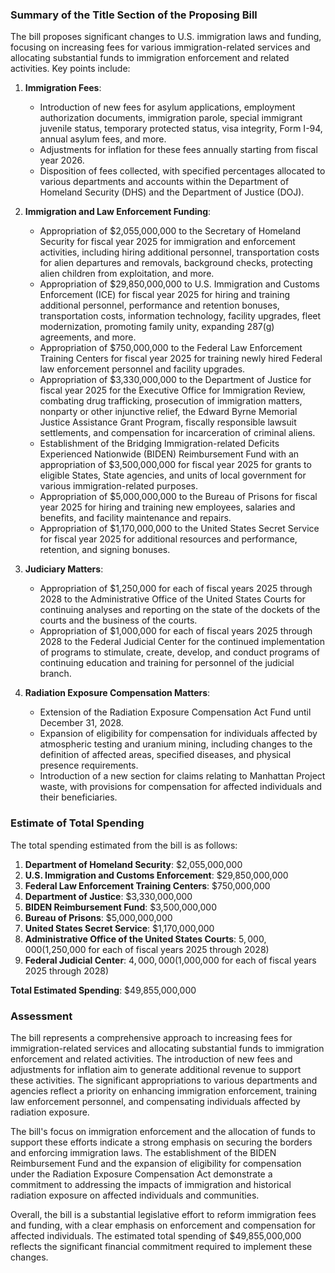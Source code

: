### Summary of the Title Section of the Proposing Bill

The bill proposes significant changes to U.S. immigration laws and funding, focusing on increasing fees for various immigration-related services and allocating substantial funds to immigration enforcement and related activities. Key points include:

1. **Immigration Fees**:
   - Introduction of new fees for asylum applications, employment authorization documents, immigration parole, special immigrant juvenile status, temporary protected status, visa integrity, Form I-94, annual asylum fees, and more.
   - Adjustments for inflation for these fees annually starting from fiscal year 2026.
   - Disposition of fees collected, with specified percentages allocated to various departments and accounts within the Department of Homeland Security (DHS) and the Department of Justice (DOJ).

2. **Immigration and Law Enforcement Funding**:
   - Appropriation of $2,055,000,000 to the Secretary of Homeland Security for fiscal year 2025 for immigration and enforcement activities, including hiring additional personnel, transportation costs for alien departures and removals, background checks, protecting alien children from exploitation, and more.
   - Appropriation of $29,850,000,000 to U.S. Immigration and Customs Enforcement (ICE) for fiscal year 2025 for hiring and training additional personnel, performance and retention bonuses, transportation costs, information technology, facility upgrades, fleet modernization, promoting family unity, expanding 287(g) agreements, and more.
   - Appropriation of $750,000,000 to the Federal Law Enforcement Training Centers for fiscal year 2025 for training newly hired Federal law enforcement personnel and facility upgrades.
   - Appropriation of $3,330,000,000 to the Department of Justice for fiscal year 2025 for the Executive Office for Immigration Review, combating drug trafficking, prosecution of immigration matters, nonparty or other injunctive relief, the Edward Byrne Memorial Justice Assistance Grant Program, fiscally responsible lawsuit settlements, and compensation for incarceration of criminal aliens.
   - Establishment of the Bridging Immigration-related Deficits Experienced Nationwide (BIDEN) Reimbursement Fund with an appropriation of $3,500,000,000 for fiscal year 2025 for grants to eligible States, State agencies, and units of local government for various immigration-related purposes.
   - Appropriation of $5,000,000,000 to the Bureau of Prisons for fiscal year 2025 for hiring and training new employees, salaries and benefits, and facility maintenance and repairs.
   - Appropriation of $1,170,000,000 to the United States Secret Service for fiscal year 2025 for additional resources and performance, retention, and signing bonuses.

3. **Judiciary Matters**:
   - Appropriation of $1,250,000 for each of fiscal years 2025 through 2028 to the Administrative Office of the United States Courts for continuing analyses and reporting on the state of the dockets of the courts and the business of the courts.
   - Appropriation of $1,000,000 for each of fiscal years 2025 through 2028 to the Federal Judicial Center for the continued implementation of programs to stimulate, create, develop, and conduct programs of continuing education and training for personnel of the judicial branch.

4. **Radiation Exposure Compensation Matters**:
   - Extension of the Radiation Exposure Compensation Act Fund until December 31, 2028.
   - Expansion of eligibility for compensation for individuals affected by atmospheric testing and uranium mining, including changes to the definition of affected areas, specified diseases, and physical presence requirements.
   - Introduction of a new section for claims relating to Manhattan Project waste, with provisions for compensation for affected individuals and their beneficiaries.

### Estimate of Total Spending

The total spending estimated from the bill is as follows:

1. **Department of Homeland Security**: $2,055,000,000
2. **U.S. Immigration and Customs Enforcement**: $29,850,000,000
3. **Federal Law Enforcement Training Centers**: $750,000,000
4. **Department of Justice**: $3,330,000,000
5. **BIDEN Reimbursement Fund**: $3,500,000,000
6. **Bureau of Prisons**: $5,000,000,000
7. **United States Secret Service**: $1,170,000,000
8. **Administrative Office of the United States Courts**: $5,000,000 ($1,250,000 for each of fiscal years 2025 through 2028)
9. **Federal Judicial Center**: $4,000,000 ($1,000,000 for each of fiscal years 2025 through 2028)

**Total Estimated Spending**: $49,855,000,000

### Assessment

The bill represents a comprehensive approach to increasing fees for immigration-related services and allocating substantial funds to immigration enforcement and related activities. The introduction of new fees and adjustments for inflation aim to generate additional revenue to support these activities. The significant appropriations to various departments and agencies reflect a priority on enhancing immigration enforcement, training law enforcement personnel, and compensating individuals affected by radiation exposure.

The bill's focus on immigration enforcement and the allocation of funds to support these efforts indicate a strong emphasis on securing the borders and enforcing immigration laws. The establishment of the BIDEN Reimbursement Fund and the expansion of eligibility for compensation under the Radiation Exposure Compensation Act demonstrate a commitment to addressing the impacts of immigration and historical radiation exposure on affected individuals and communities.

Overall, the bill is a substantial legislative effort to reform immigration fees and funding, with a clear emphasis on enforcement and compensation for affected individuals. The estimated total spending of $49,855,000,000 reflects the significant financial commitment required to implement these changes.
